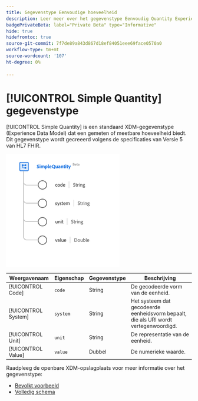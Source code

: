 ```yaml
---
title: Gegevenstype Eenvoudige hoeveelheid
description: Leer meer over het gegevenstype Eenvoudig Quantity Experience Data Model (XDM).
badgePrivateBeta: label="Private Beta" type="Informative"
hide: true
hidefromtoc: true
source-git-commit: 7f7de89a843d867d18ef84051eee69face0570a0
workflow-type: tm+mt
source-wordcount: '107'
ht-degree: 0%

---
```


# [!UICONTROL Simple Quantity] gegevenstype

[!UICONTROL Simple Quantity] is een standaard XDM-gegevenstype (Experience Data Model) dat een gemeten of meetbare hoeveelheid biedt. Dit gegevenstype wordt gecreeerd volgens de specificaties van Versie 5 van HL7 FHIR.

![ Eenvoudige structuur van het gegevenstype van de Hoeveelheid ](../../images/data-types/healthcare/simple-quantity.png)

| Weergavenaam | Eigenschap | Gegevenstype | Beschrijving |
| --- | --- | --- | --- |
| [!UICONTROL Code] | `code` | String | De gecodeerde vorm van de eenheid. |
| [!UICONTROL System] | `system` | String | Het systeem dat gecodeerde eenheidsvorm bepaalt, die als URI wordt vertegenwoordigd. |
| [!UICONTROL Unit] | `unit` | String | De representatie van de eenheid. |
| [!UICONTROL Value] | `value` | Dubbel | De numerieke waarde. |

Raadpleeg de openbare XDM-opslagplaats voor meer informatie over het gegevenstype:

* [ Bevolkt voorbeeld ](https://github.com/adobe/xdm/blob/master/extensions/industry/healthcare/fhir/datatypes/simplequantity.example.1.json)
* [ Volledig schema ](https://github.com/adobe/xdm/blob/master/extensions/industry/healthcare/fhir/datatypes/simplequantity.schema.json)
